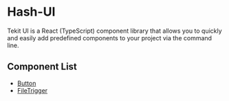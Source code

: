 # Hash-UI
Tekit UI is a React (TypeScript) component library that allows you to quickly and easily add predefined components to your project via the command line.

## Component List
- [Button](https://github.com/danilppzz/Tekit-UI/blob/main/components/Button.tsx)
- [FileTrigger](https://github.com/danilppzz/Tekit-UI/blob/main/components/FileTrigger.tsx)

